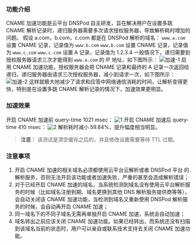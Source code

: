 ### 功能介绍
CNAME 加速功能是云平台 DNSPod 自主研发，旨在解决用户在设置多跳 CNAME 解析记录时，递归服务器需要多次请求授权服务器，导致解析耗时增加的问题。
假设 a.com，b.com，c.com 都是在 DNSPod 解析的域名：
`www.a.com` 设置 CNAME 记录，记录值为 `www.b.com`
`www.b.com` 设置 CNAME 记录，记录值为 `www.c.com`
`www.c.com` 设置 A 记录，记录值为 1.2.3.4
一般情况下，递归需要到授权服务器请求三次才能得到 `www.a.com` 的 IP 地址，如下图所示：
![加速-1](http://imgcache.tcecqpoc.fsphere.cn/image/mc.qcloudimg.com/static/img/57938b0d24aa1a136c852c0cf0d1abc3/123.png)
启用 CNAME 加速功能，授权服务器会把 CNAME 记录和最终的 A 记录一次返回给递归，递归服务器由请求三次授权服务器，减小到请求一次，如下图所示：
![加速-2](http://imgcache.tcecqpoc.fsphere.cn/image/mc.qcloudimg.com/static/img/a8b35c14692209372897e985990be3a6/123.png)
这样就极大地减少了请求和应答中网络通信消耗的时间，让解析变得更快，特别是在设置多跳 CNAME 解析记录的情况下，加速效果更明显。
### 加速效果
开启 CNAME 加速前 query-time 1021 msec：
![1](http://imgcache.tcecqpoc.fsphere.cn/image/mc.qcloudimg.com/static/img/a3b44b2e056e921ca1adac9e5dfb77d3/speedup_off.png)
开启 CNAME 加速后 query-time 410 msec：
![2](http://imgcache.tcecqpoc.fsphere.cn/image/mc.qcloudimg.com/static/img/f71dfc679621faff5a93889f56c9ac48/speedup_on.jpg)
解析耗时减小 59.84%，提升幅度相当明显。
>**注意：**
>该测试是清空缓存之后的，并且修改设置需要等待 TTL 过期。

### 注意事项
1. 开启 CNAME 加速的相关域名必须都使用云平台云解析或者 DNSPod 平台 的解析服务，否则无法开启该功能或者加速失败，严重的甚至会造成解析错误；
2. 对于已经开启 CNAME 加速的域名，当系统检测到域名没有使用云平台解析服务的时候（比如域名注册到期、域名更换到其他 DNS 解析服务提供商等等），会自动关闭该 CNAME 加速功能，当检测到域名又重新使用 DNSPod 解析服务的时候，会自动再开启 CNAME 加速；
3. 同一域名下的不同子域名无需再单独开启 CNAME 加速，系统会自动加速；
4.  域名转出之前应该关闭 CNAME 加速功能。如果已经转出，而系统还没有扫描到该域名当前的状态时，用户可以亲自或联系技术支持去关闭 CNAME 加速功能。
